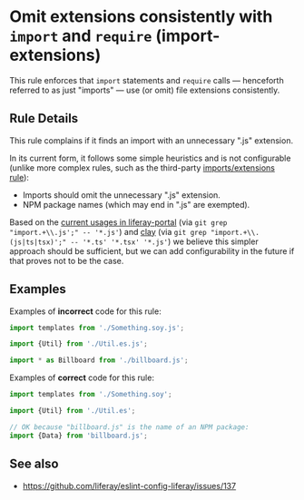 <!--
SPDX-FileCopyrightText: © 2020 Liferay Inc. <https://liferay.com>

SPDX-License-Identifier: MIT
-->

# Omit extensions consistently with `import` and `require` (import-extensions)

This rule enforces that `import` statements and `require` calls &mdash; henceforth referred to as just "imports" &mdash; use (or omit) file extensions consistently.

## Rule Details

This rule complains if it finds an import with an unnecessary ".js" extension.

In its current form, it follows some simple heuristics and is not configurable (unlike more complex rules, such as the third-party [imports/extensions rule](https://github.com/benmosher/eslint-plugin-import/blob/HEAD/docs/rules/extensions.md)):

-   Imports should omit the unnecessary ".js" extension.
-   NPM package names (which may end in ".js" are exempted).

Based on the [current usages in liferay-portal](https://gist.github.com/wincent/1a6bbd06aec797032b6918153bef5d87) (via `git grep "import.+\\.js';" -- '*.js'`) and [clay](https://gist.github.com/wincent/775fdb7a0bc117c2fa8c66cd97b2d76f) (via `git grep "import.+\\.(js|ts|tsx)';" -- '*.ts' '*.tsx' '*.js'`) we believe this simpler approach should be sufficient, but we can add configurability in the future if that proves not to be the case.

## Examples

Examples of **incorrect** code for this rule:

```js
import templates from './Something.soy.js';

import {Util} from './Util.es.js';

import * as Billboard from './billboard.js';
```

Examples of **correct** code for this rule:

```js
import templates from './Something.soy';

import {Util} from './Util.es';

// OK because "billboard.js" is the name of an NPM package:
import {Data} from 'billboard.js';
```

## See also

-   https://github.com/liferay/eslint-config-liferay/issues/137
